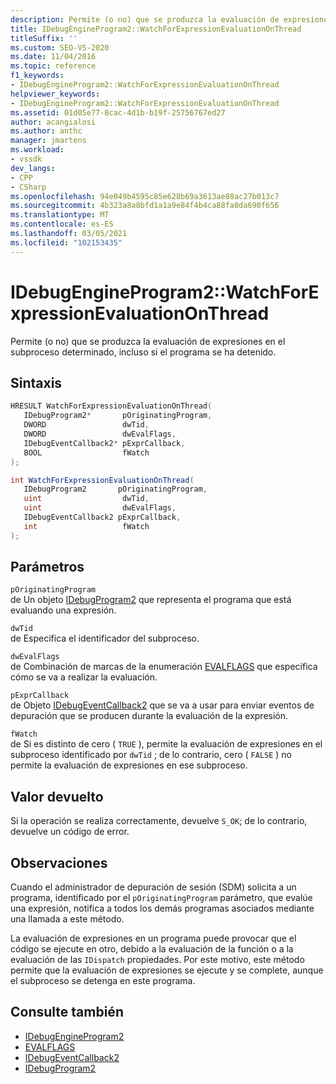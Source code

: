 ```yaml
---
description: Permite (o no) que se produzca la evaluación de expresiones en el subproceso determinado, incluso si el programa se ha detenido.
title: IDebugEngineProgram2::WatchForExpressionEvaluationOnThread
titleSuffix: ''
ms.custom: SEO-VS-2020
ms.date: 11/04/2016
ms.topic: reference
f1_keywords:
- IDebugEngineProgram2::WatchForExpressionEvaluationOnThread
helpviewer_keywords:
- IDebugEngineProgram2::WatchForExpressionEvaluationOnThread
ms.assetid: 01d05e77-8cac-4d1b-b19f-25756767ed27
author: acangialosi
ms.author: anthc
manager: jmartens
ms.workload:
- vssdk
dev_langs:
- CPP
- CSharp
ms.openlocfilehash: 94e049b4595c85e628b69a3613ae88ac27b013c7
ms.sourcegitcommit: 4b323a8a8bfd1a1a9e84f4b4ca88fa8da690f656
ms.translationtype: MT
ms.contentlocale: es-ES
ms.lasthandoff: 03/05/2021
ms.locfileid: "102153435"
---
```

# <a name="idebugengineprogram2watchforexpressionevaluationonthread"></a>IDebugEngineProgram2::WatchForExpressionEvaluationOnThread
Permite (o no) que se produzca la evaluación de expresiones en el subproceso determinado, incluso si el programa se ha detenido.

## <a name="syntax"></a>Sintaxis

```cpp
HRESULT WatchForExpressionEvaluationOnThread( 
   IDebugProgram2*       pOriginatingProgram,
   DWORD                 dwTid,
   DWORD                 dwEvalFlags,
   IDebugEventCallback2* pExprCallback,
   BOOL                  fWatch
);
```

```csharp
int WatchForExpressionEvaluationOnThread( 
   IDebugProgram2       pOriginatingProgram,
   uint                  dwTid,
   uint                  dwEvalFlags,
   IDebugEventCallback2 pExprCallback,
   int                   fWatch
);
```

## <a name="parameters"></a>Parámetros
`pOriginatingProgram`\
de Un objeto [IDebugProgram2](../../../extensibility/debugger/reference/idebugprogram2.md) que representa el programa que está evaluando una expresión.

`dwTid`\
de Especifica el identificador del subproceso.

`dwEvalFlags`\
de Combinación de marcas de la enumeración [EVALFLAGS](../../../extensibility/debugger/reference/evalflags.md) que especifica cómo se va a realizar la evaluación.

`pExprCallback`\
de Objeto [IDebugEventCallback2](../../../extensibility/debugger/reference/idebugeventcallback2.md) que se va a usar para enviar eventos de depuración que se producen durante la evaluación de la expresión.

`fWatch`\
de Si es distinto de cero ( `TRUE` ), permite la evaluación de expresiones en el subproceso identificado por `dwTid` ; de lo contrario, cero ( `FALSE` ) no permite la evaluación de expresiones en ese subproceso.

## <a name="return-value"></a>Valor devuelto
 Si la operación se realiza correctamente, devuelve `S_OK`; de lo contrario, devuelve un código de error.

## <a name="remarks"></a>Observaciones
 Cuando el administrador de depuración de sesión (SDM) solicita a un programa, identificado por el `pOriginatingProgram` parámetro, que evalúe una expresión, notifica a todos los demás programas asociados mediante una llamada a este método.

 La evaluación de expresiones en un programa puede provocar que el código se ejecute en otro, debido a la evaluación de la función o a la evaluación de las `IDispatch` propiedades. Por este motivo, este método permite que la evaluación de expresiones se ejecute y se complete, aunque el subproceso se detenga en este programa.

## <a name="see-also"></a>Consulte también
- [IDebugEngineProgram2](../../../extensibility/debugger/reference/idebugengineprogram2.md)
- [EVALFLAGS](../../../extensibility/debugger/reference/evalflags.md)
- [IDebugEventCallback2](../../../extensibility/debugger/reference/idebugeventcallback2.md)
- [IDebugProgram2](../../../extensibility/debugger/reference/idebugprogram2.md)
